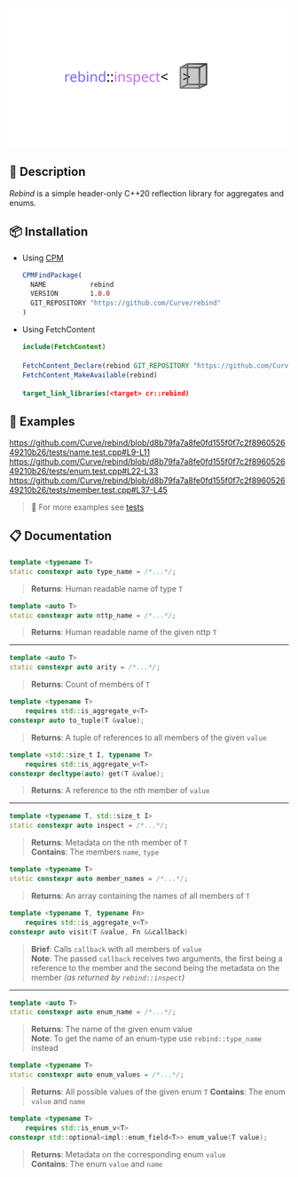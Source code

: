 <p align="center">
  <img src="assets/logo.svg" width="600">
</p>

## 📃 Description

_Rebind_ is a simple header-only C++20 reflection library for aggregates and enums.

## 📦 Installation

* Using [CPM](https://github.com/cpm-cmake/CPM.cmake)
  ```cmake
  CPMFindPackage(
    NAME           rebind
    VERSION        1.0.0
    GIT_REPOSITORY "https://github.com/Curve/rebind"
  )
  ```

* Using FetchContent
  ```cmake
  include(FetchContent)

  FetchContent_Declare(rebind GIT_REPOSITORY "https://github.com/Curve/rebind" GIT_TAG v1.0.0)
  FetchContent_MakeAvailable(rebind)

  target_link_libraries(<target> cr::rebind)
  ```

## 📖 Examples

https://github.com/Curve/rebind/blob/d8b79fa7a8fe0fd155f0f7c2f896052649210b26/tests/name.test.cpp#L9-L11
https://github.com/Curve/rebind/blob/d8b79fa7a8fe0fd155f0f7c2f896052649210b26/tests/enum.test.cpp#L22-L33
https://github.com/Curve/rebind/blob/d8b79fa7a8fe0fd155f0f7c2f896052649210b26/tests/member.test.cpp#L37-L45

> 🧪 For more examples see [tests](tests/)

## 📋 Documentation

```cpp
template <typename T>
static constexpr auto type_name = /*...*/;
```

> **Returns**: Human readable name of type `T`

```cpp
template <auto T>
static constexpr auto nttp_name = /*...*/;
```

> **Returns**: Human readable name of the given nttp `T`

---

```cpp
template <auto T>
static constexpr auto arity = /*...*/;
```

> **Returns**: Count of members of `T`

```cpp
template <typename T>
    requires std::is_aggregate_v<T>
constexpr auto to_tuple(T &value);
```

> **Returns**: A tuple of references to all members of the given `value`

```cpp
template <std::size_t I, typename T>
    requires std::is_aggregate_v<T>
constexpr decltype(auto) get(T &value);
```

> **Returns**: A reference to the nth member of `value`

---

```cpp
template <typename T, std::size_t I>
static constexpr auto inspect = /*...*/;
```

> **Returns**: Metadata on the nth member of `T`  
> **Contains**: The members `name`, `type`

```cpp
template <typename T>
static constexpr auto member_names = /*...*/;
```

> **Returns**: An array containing the names of all members of `T`  

```cpp
template <typename T, typename Fn>
    requires std::is_aggregate_v<T>
constexpr auto visit(T &value, Fn &&callback)
```

> **Brief**: Calls `callback` with all members of `value`  
> **Note**: The passed `callback` receives two arguments, the first being a reference to the member and the second being the metadata on the member _(as returned by `rebind::inspect`)_

---

```cpp
template <auto T>
static constexpr auto enum_name = /*...*/;
```

> **Returns**: The name of the given enum value  
> **Note**: To get the name of an enum-type use `rebind::type_name` instead

```cpp
template <typename T>
static constexpr auto enum_values = /*...*/;
```

> **Returns**: All possible values of the given enum `T`
> **Contains**: The enum `value` and `name`

```cpp
template <typename T>
    requires std::is_enum_v<T>
constexpr std::optional<impl::enum_field<T>> enum_value(T value);
```

> **Returns**: Metadata on the corresponding enum `value`  
> **Contains**: The enum `value` and `name`
